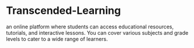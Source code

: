 # Transcended-Learning
an online platform where students can access educational resources, tutorials, and interactive lessons. You can cover various subjects and grade levels to cater to a wide range of learners.
